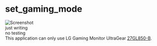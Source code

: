 # set_gaming_mode
![Screenshot](https://github.com/plasticbit/gaming_mode_setter/blob/master/img/screen.png)  
just writing  
no testing  
This application can only use LG Gaming Monitor UltraGear [27GL850-B](https://www.lg.com/jp/monitor/lg-27GL850-B).